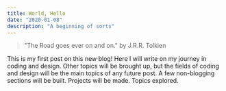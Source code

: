 ```yaml
---
title: World, Hello
date: "2020-01-08"
description: "A beginning of sorts"
---
```


>   "The Road goes ever on and on."  by J.R.R. Tolkien

This is my first post on this new blog! Here I will write on my journey in coding and design. Other topics will be brought up, but the fields of coding and design will be the main topics of any future post. A few non-blogging sections will be built. Projects will be made. Topics explored.

